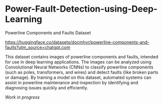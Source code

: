 # Power-Fault-Detection-using-Deep-Learning

Powerline Components and Faults Dataset

https://huggingface.co/datasets/docmhvr/powerline-components-and-faults?utm_source=chatgpt.com

This dataset contains images of powerline components and faults, intended for use in deep learning applications. The images can be analyzed using Convolutional Neural Networks (CNNs) to classify powerline components (such as poles, transformers, and wires) and detect faults (like broken parts or damage). By training a model on this dataset, automated systems can assist in powerline maintenance and inspection by identifying and diagnosing issues quickly and efficiently.


*Work in progress*
